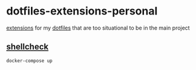 # dotfiles-extensions-personal

[extensions](https://github.com/rafaeleyng/dotfiles#extensions) for my [dotfiles](https://github.com/rafaeleyng/dotfiles) that are too situational to be in the main project

## [shellcheck](https://www.shellcheck.net/)

```sh
docker-compose up
```
